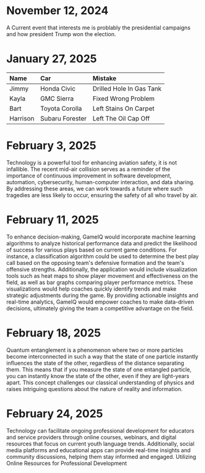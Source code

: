 # November 12, 2024
A Current event that interests me is problably the presidential campaigns and how president Trump won the election.
# January 27, 2025
| Name     | Car | Mistake |
| :------- | :-- | :------ |
| Jimmy    |  Honda Civic   |    Drilled Hole In Gas Tank     |
| Kayla    |  GMC Sierra   |    Fixed Wrong Problem     |
| Bart     |   Toyota Corolla  |    Left Stains On Carpet     |
| Harrison |  Subaru Forester   |    Left The Oil Cap Off     |
# February 3, 2025
Technology is a powerful tool for enhancing aviation safety, it is not infallible. The recent mid-air collision serves as a reminder of the importance of continuous improvement in software development, automation, cybersecurity, human-computer interaction, and data sharing. By addressing these areas, we can work towards a future where such tragedies are less likely to occur, ensuring the safety of all who travel by air.
# February 11, 2025
To enhance decision-making, GameIQ would incorporate machine learning algorithms to analyze historical performance data and predict the likelihood of success for various plays based on current game conditions. For instance, a classification algorithm could be used to determine the best play call based on the opposing team's defensive formation and the team's offensive strengths. Additionally, the application would include visualization tools such as heat maps to show player movement and effectiveness on the field, as well as bar graphs comparing player performance metrics. These visualizations would help coaches quickly identify trends and make strategic adjustments during the game. By providing actionable insights and real-time analytics, GameIQ would empower coaches to make data-driven decisions, ultimately giving the team a competitive advantage on the field.
# February 18, 2025
Quantum entanglement is a phenomenon where two or more particles become interconnected in such a way that the state of one particle instantly influences the state of the other, regardless of the distance separating them. This means that if you measure the state of one entangled particle, you can instantly know the state of the other, even if they are light-years apart. This concept challenges our classical understanding of physics and raises intriguing questions about the nature of reality and information.
# February 24, 2025
Technology can facilitate ongoing professional development for educators and service providers through online courses, webinars, and digital resources that focus on current youth language trends. Additionally, social media platforms and educational apps can provide real-time insights and community discussions, helping them stay informed and engaged. Utilizing Online Resources for Professional Development
